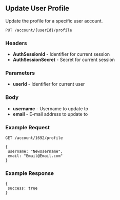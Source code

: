 ## Update User Profile
Update the profile for a specific user account.

`PUT /account/{userId}/profile`

### Headers
- **AuthSessionId** - Identifier for current session
- **AuthSessionSecret** - Secret for current session

### Parameters
- **userId** - Identifier for current user

### Body
- **username** - Username to update to
- **email** - E-mail address to update to

### Example Request
`GET /account/1692/profile`

```
{
 username: "NewUsername",
 email: "Email@Email.com"
}
```

### Example Response
```
{
 success: true
}
```
